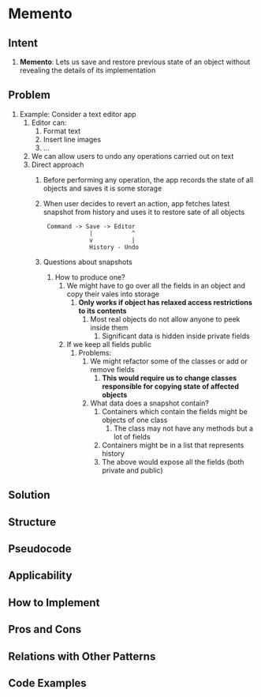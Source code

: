 # Memento #
## Intent ##
1. **Memento**: Lets us save and restore previous state of an object without revealing the details of its implementation

## Problem ##
1. Example: Consider a text editor app
	1. Editor can:
		1. Format text
		2. Insert line images
		3. ...
	2. We can allow users to undo any operations carried out on text
	3. Direct approach
		1. Before performing any operation, the app records the state of all objects and saves it is some storage
		2. When user decides to revert an action, app fetches latest snapshot from history and uses it to restore sate of all objects

				Command -> Save -> Editor
							|			^
							v			|
							History - Undo

		3. Questions about snapshots
			1. How to produce one?
				1. We might have to go over all the fields in an object and copy their vales into storage
					1. **Only works if object has relaxed access restrictions to its contents**
						1. Most real objects do not allow anyone to peek inside them
							1. Significant data is hidden inside private fields
				2. If we keep all fields public
					1. Problems:
						1. We might refactor some of the classes or add or remove fields
							1. **This would require us to change classes responsible for copying state of affected objects**
						2. What data does a snapshot contain?
							1. Containers which contain the fields might be objects of one class
								1. The class may not have any methods but a lot of fields
							2. Containers might be in a list that represents history
							3. The above would expose all the fields (both private and public)

## Solution ##
## Structure ##
## Pseudocode ##
## Applicability ##
## How to Implement ##
## Pros and Cons ##
## Relations with Other Patterns ##
## Code Examples ##
